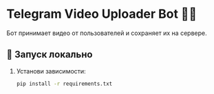 # Telegram Video Uploader Bot 🤖🎥

Бот принимает видео от пользователей и сохраняет их на сервере.

## 🚀 Запуск локально

1. Установи зависимости:
   ```bash
   pip install -r requirements.txt
